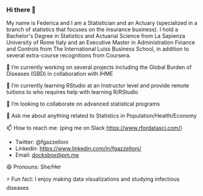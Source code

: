 ### Hi there 👋

<!--
**Fgazzelloni/Fgazzelloni** is a ✨ _special_ ✨ repository because its `README.md` (this file) appears on your GitHub profile.

Here are some ideas to get you started:

- 🔭 I’m currently working on ...
- 🌱 I’m currently learning ...
- 👯 I’m looking to collaborate on ...
- 🤔 I’m looking for help with ...
- 💬 Ask me about ...
- 📫 How to reach me: ...
- 😄 Pronouns: ...
- ⚡ Fun fact: ...
-->

My name is Federica and I am a Statistician and an Actuary (specialized in a branch of statistics that focuses on the insurance business). I hold a Bachelor's Degree in Statistics and Actuarial Science from La Sapienza University of Rome Italy and an Executive Master in Administration Finance and Controls from The International Luiss Business School, in addition to several extra-course recognitions from Coursera.

🔭 I’m currently working on several projects including the Global Burden of Diseases (GBD) in collaboration with IHME

🌱 I’m currently learning RStudio at an Instructor level and provide remote tuitions to who requires help with learning R/RStudio

👯 I’m looking to collaborate on advanced statistical programs

💬 Ask me about anything related to Statistics in Population/Health/Economy 

📫 How to reach me: (ping me on Slack https://www.rfordatasci.com/)

- Twitter: @fgazzelloni
- Linkedin: https://www.linkedin.com/in/fgazzelloni/
- Email: docksbox@pm.me

😄 Pronouns: She/Her

⚡ Fun fact: I enjoy making data visualizations and studying infectious diseases
